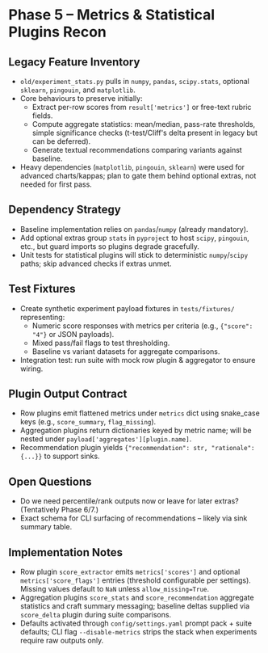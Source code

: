 # Phase 5 – Metrics & Statistical Plugins Recon

## Legacy Feature Inventory
- `old/experiment_stats.py` pulls in `numpy`, `pandas`, `scipy.stats`, optional `sklearn`, `pingouin`, and `matplotlib`.
- Core behaviours to preserve initially:
  - Extract per-row scores from `result['metrics']` or free-text rubric fields.
  - Compute aggregate statistics: mean/median, pass-rate thresholds, simple significance checks (t-test/Cliff's delta present in legacy but can be deferred).
  - Generate textual recommendations comparing variants against baseline.
- Heavy dependencies (`matplotlib`, `pingouin`, `sklearn`) were used for advanced charts/kappas; plan to gate them behind optional extras, not needed for first pass.

## Dependency Strategy
- Baseline implementation relies on `pandas`/`numpy` (already mandatory).
- Add optional extras group `stats` in `pyproject` to host `scipy`, `pingouin`, etc., but guard imports so plugins degrade gracefully.
- Unit tests for statistical plugins will stick to deterministic `numpy`/`scipy` paths; skip advanced checks if extras unmet.

## Test Fixtures
- Create synthetic experiment payload fixtures in `tests/fixtures/` representing:
  - Numeric score responses with metrics per criteria (e.g., `{"score": "4"}` or JSON payloads).
  - Mixed pass/fail flags to test thresholding.
  - Baseline vs variant datasets for aggregate comparisons.
- Integration test: run suite with mock row plugin & aggregator to ensure wiring.

## Plugin Output Contract
- Row plugins emit flattened metrics under `metrics` dict using snake_case keys (e.g., `score_summary`, `flag_missing`).
- Aggregation plugins return dictionaries keyed by metric name; will be nested under `payload['aggregates'][plugin.name]`.
- Recommendation plugin yields `{"recommendation": str, "rationale": {...}}` to support sinks.

## Open Questions
- Do we need percentile/rank outputs now or leave for later extras? (Tentatively Phase 6/7.)
- Exact schema for CLI surfacing of recommendations – likely via sink summary table.

## Implementation Notes
- Row plugin `score_extractor` emits `metrics['scores']` and optional `metrics['score_flags']` entries (threshold configurable per settings). Missing values default to `NaN` unless `allow_missing=True`.
- Aggregation plugins `score_stats` and `score_recommendation` aggregate statistics and craft summary messaging; baseline deltas supplied via `score_delta` plugin during suite comparisons.
- Defaults activated through `config/settings.yaml` prompt pack + suite defaults; CLI flag `--disable-metrics` strips the stack when experiments require raw outputs only.
